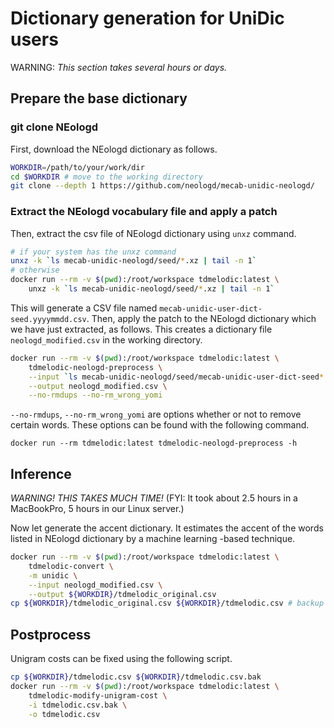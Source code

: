 # Dictionary generation for UniDic users
WARNING: _This section takes several hours or days._

## Prepare the base dictionary
### git clone NEologd
First, download the NEologd dictionary as follows.

```sh
WORKDIR=/path/to/your/work/dir
cd $WORKDIR # move to the working directory
git clone --depth 1 https://github.com/neologd/mecab-unidic-neologd/
```

### Extract the NEologd vocabulary file and apply a patch

Then, extract the csv file of NEologd dictionary using `unxz` command.

```sh
# if your system has the unxz command
unxz -k `ls mecab-unidic-neologd/seed/*.xz | tail -n 1`
# otherwise
docker run --rm -v $(pwd):/root/workspace tdmelodic:latest \
    unxz -k `ls mecab-unidic-neologd/seed/*.xz | tail -n 1`
```

This will generate a CSV file named `mecab-unidic-user-dict-seed.yyyymmdd.csv`.
Then, apply the patch to the NEologd dictionary which we have just extracted, as follows.
This creates a dictionary file `neologd_modified.csv` in the working directory.

```sh
docker run --rm -v $(pwd):/root/workspace tdmelodic:latest \
    tdmelodic-neologd-preprocess \
    --input `ls mecab-unidic-neologd/seed/mecab-unidic-user-dict-seed*.csv | tail -n 1` \
    --output neologd_modified.csv \
    --no-rmdups --no-rm_wrong_yomi
```

`--no-rmdups`, `--no-rm_wrong_yomi` are options whether or not to remove certain words.
These options can be found with the following command.
```
docker run --rm tdmelodic:latest tdmelodic-neologd-preprocess -h
```

## Inference

_WARNING! THIS TAKES MUCH TIME!_
(FYI: It took about 2.5 hours in a MacBookPro, 5 hours in our Linux server.)

Now let generate the accent dictionary.
It estimates the accent of the words listed in NEologd dictionary
by a machine learning -based technique.

```sh
docker run --rm -v $(pwd):/root/workspace tdmelodic:latest \
    tdmelodic-convert \
    -m unidic \
    --input neologd_modified.csv \
    --output ${WORKDIR}/tdmelodic_original.csv
cp ${WORKDIR}/tdmelodic_original.csv ${WORKDIR}/tdmelodic.csv # backup
```

## Postprocess

Unigram costs can be fixed using the following script.
```sh
cp ${WORKDIR}/tdmelodic.csv ${WORKDIR}/tdmelodic.csv.bak
docker run --rm -v $(pwd):/root/workspace tdmelodic:latest \
    tdmelodic-modify-unigram-cost \
    -i tdmelodic.csv.bak \
    -o tdmelodic.csv
```
